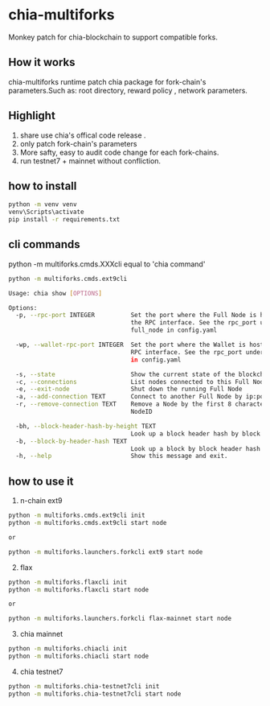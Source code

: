 # chia-multiforks

Monkey patch for chia-blockchain to support compatible forks. 

## How it works
chia-multiforks runtime patch chia package for fork-chain's parameters.Such as: root directory, reward policy , network parameters.


## Highlight
1. share use chia's offical code release .
2. only patch fork-chain's parameters
3. More safty, easy to audit code change for each fork-chains. 
4. run testnet7 + mainnet without confliction.

## how to install 
```bash
python -m venv venv
venv\Scripts\activate
pip install -r requirements.txt
```
## cli commands
python -m multiforks.cmds.XXXcli equal to 'chia command'

```bash
python -m multiforks.cmds.ext9cli

Usage: chia show [OPTIONS]

Options:
  -p, --rpc-port INTEGER          Set the port where the Full Node is hosting
                                  the RPC interface. See the rpc_port under
                                  full_node in config.yaml

  -wp, --wallet-rpc-port INTEGER  Set the port where the Wallet is hosting the
                                  RPC interface. See the rpc_port under wallet
                                  in config.yaml

  -s, --state                     Show the current state of the blockchain
  -c, --connections               List nodes connected to this Full Node
  -e, --exit-node                 Shut down the running Full Node
  -a, --add-connection TEXT       Connect to another Full Node by ip:port
  -r, --remove-connection TEXT    Remove a Node by the first 8 characters of
                                  NodeID

  -bh, --block-header-hash-by-height TEXT
                                  Look up a block header hash by block height
  -b, --block-by-header-hash TEXT
                                  Look up a block by block header hash
  -h, --help                      Show this message and exit.
```

## how to use it

1. n-chain ext9 
```bash
python -m multiforks.cmds.ext9cli init
python -m multiforks.cmds.ext9cli start node 

or

python -m multiforks.launchers.forkcli ext9 start node

```

2. flax 
```bash
python -m multiforks.flaxcli init
python -m multiforks.flaxcli start node 

or 

python -m multiforks.launchers.forkcli flax-mainnet start node
```

3. chia mainnet
```bash
python -m multiforks.chiacli init
python -m multiforks.chiacli start node 
```

4. chia testnet7
```bash
python -m multiforks.chia-testnet7cli init
python -m multiforks.chia-testnet7cli start node 
```

